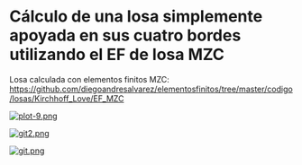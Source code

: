 # Cálculo de una losa simplemente apoyada en sus cuatro bordes utilizando el EF de losa MZC

Losa calculada con elementos finitos MZC: https://github.com/diegoandresalvarez/elementosfinitos/tree/master/codigo/losas/Kirchhoff_Love/EF_MZC

[![plot-9.png](https://i.postimg.cc/m2vWxVsP/plot-9.png)](https://postimg.cc/vctNfrDy)

[![git2.png](https://i.postimg.cc/bvVghWSV/git2.png)](https://postimg.cc/McRV0sD1)

[![git.png](https://i.postimg.cc/02WS6Pjn/git.png)](https://postimg.cc/zVhv6mnH)



